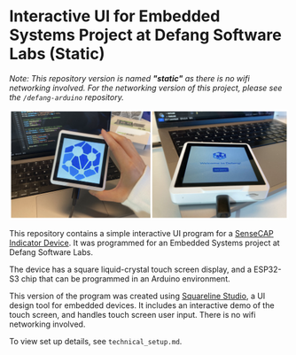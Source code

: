 # Interactive UI for Embedded Systems Project at Defang Software Labs (Static)
*Note: This repository version is named **"static"** as there is no wifi networking involved. For the networking version of this project, please see the `/defang-arduino` repository.*

![project image](./images/static.png)

This repository contains a simple interactive UI program for a [SenseCAP Indicator Device](https://wiki.seeedstudio.com/Sensor/SenseCAP/SenseCAP_Indicator/Get_started_with_SenseCAP_Indicator/). It was programmed for an Embedded Systems project at Defang Software Labs.

The device has a square liquid-crystal touch screen display, and a ESP32-S3 chip that can be programmed in an Arduino environment.

This version of the program was created using [Squareline Studio](https://squareline.io/), a UI design tool for embedded devices.  It includes an interactive demo of the touch screen, and handles touch screen user input. There is no wifi networking involved. 

To view set up details, see `technical_setup.md`.